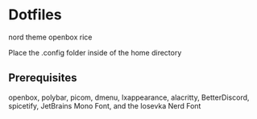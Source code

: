 # Dotfiles

nord theme openbox rice

Place the .config folder inside of the home directory

## Prerequisites
openbox, polybar, picom, dmenu, lxappearance, alacritty, BetterDiscord, spicetify, JetBrains Mono Font, and the Iosevka Nerd Font
